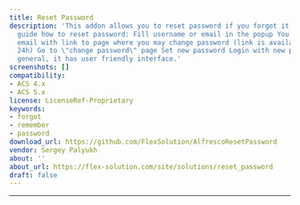 ```yaml
---
title: Reset Password
description: 'This addon allows you to reset password if you forgot it. Quick user
  guide how to reset password: Fill username or email in the popup You will receive
  email with link to page where you may change password (link is available within
  24h) Go to \"change password\" page Set new password Login with new password In
  general, it has user friendly interface.'
screenshots: []
compatibility:
- ACS 4.x
- ACS 5.x
license: LicenseRef-Proprietary
keywords:
- forgot
- remember
- password
download_url: https://github.com/FlexSolution/AlfrescoResetPassword
vendor: Sergey Palyukh ‌
about: ''
about_url: https://flex-solution.com/site/solutions/reset_password
draft: false
---
```

---
